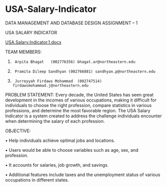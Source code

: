 # USA-Salary-Indicator
DATA MANAGEMENT AND DATABASE DESIGN
ASSIGNMENT – 1


USA SALARY INDICATOR

[USA.Salary.Indicator.1.docx](https://github.com/juriya46/USA-Salary-Indicator/files/9639837/USA.Salary.Indicator.1.docx)


TEAM MEMBERS:
1.		Arpita Bhagat	(002776356)	bhagat.ar@northeastern.edu
2.		Pramita Dileep Sandhyan	(002766881)	sandhyan.p@northeastern.edu
3.		Jurreyyah Firdaws Mohammad	(002747514)	firdawsmohammad.j@northeastern.edu




PROBLEM STATEMENT: 
Every decade, the United States has seen great development in the incomes of various occupations, making it difficult for individuals to choose the right profession, compare statistics in various professions, and determine the most favorable region. The USA Salary Indicator is a system created to address the challenge individuals encounter when determining the salary of each profession.

OBJECTIVE:

•	Help individuals achieve optimal jobs and locations.

•	Users would be able to choose variables such as age, sex, and profession.

•	It accounts for salaries, job growth, and savings.

•	Additional features include taxes and the unemployment status of various occupations in different states.
